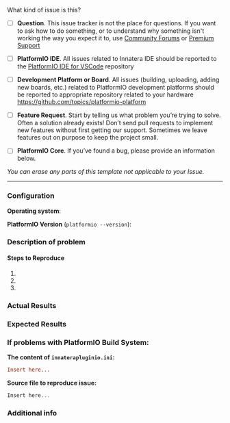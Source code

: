 What kind of issue is this?

- [ ] **Question**.
      This issue tracker is not the place for questions. If you want to ask how to do something,
      or to understand why something isn't working the way you expect it to, 
      use [Community Forums](https://community.platformio.org) or [Premium Support](https://platformio.org/support)

- [ ] **PlatformIO IDE**.
      All issues related to Innatera IDE should be reported to the
      [PlatformIO IDE for VSCode](https://github.com/platformio/platformio-vscode-ide/issues) repository

- [ ] **Development Platform or Board**.
      All issues (building, uploading, adding new boards, etc.) related to PlatformIO development platforms
      should be reported to appropriate repository related to your hardware
      https://github.com/topics/platformio-platform

- [ ] **Feature Request**.
      Start by telling us what problem you’re trying to solve. Often a solution
      already exists! Don’t send pull requests to implement new features without first getting our
      support. Sometimes we leave features out on purpose to keep the project small.

- [ ] **PlatformIO Core**.
      If you’ve found a bug, please provide an information below.


*You can erase any parts of this template not applicable to your Issue.*

------------------------------------------------------------------

### Configuration

**Operating system**:

**PlatformIO Version** (`platformio --version`):

### Description of problem


#### Steps to Reproduce

1.
2.
3.

### Actual Results


### Expected Results


### If problems with PlatformIO Build System:

**The content of `innaterapluginio.ini`:**
```ini
Insert here...
```

**Source file to reproduce issue:**
```cpp
Insert here...
```

### Additional info
